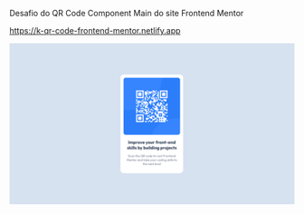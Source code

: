 Desafio do QR Code Component Main do site Frontend Mentor

https://k-qr-code-frontend-mentor.netlify.app

![Preview do desafio](preview.png)
